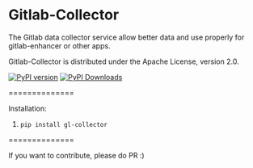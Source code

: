 Gitlab-Collector
==============

The Gitlab data collector service allow better data and use properly for gitlab-enhancer or other apps.

Gitlab-Collector is distributed under the Apache License, version 2.0.

[![PyPI version](https://img.shields.io/badge/gl--collector%20pypi-1.1.5-brightgreen.svg)](https://pypi.python.org/pypi/gl-collector/1.1.5) [![PyPI Downloads](https://img.shields.io/pypi/dm/gl-collector.svg)](https://pypi.python.org/pypi/gl-collector/1.1.5)

==============

Installation:

1. `pip install gl-collector`

==============

If you want to contribute, please do PR :)

